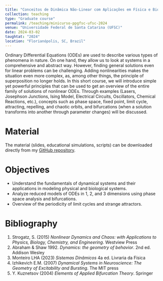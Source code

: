 ```yaml
---
title: "Conceitos de Dinâmica Não-Linear com Aplicações em Física e Biologia"
collection: teaching
type: "Graduate course"
permalink: /teaching/minicurso-ppgfsc-ufsc-2024
venue: "Universidade Federal de Santa Catarina (UFSC)"
date: 2024-03-02
taughtat: "2024"
location: "Florianópolis, SC, Brazil"
---
```


Ordinary Differential Equations (ODEs) are used to describe various types of phenomena in nature. On one hand, they allow us to look at systems in a comprehensive and abstract way. However, finding general solutions even for linear problems can be challenging. Adding nonlinearities makes the situation even more complex, as, among other things, the principle of superposition no longer holds. In this short course, we will introduce simple yet powerful principles that can be used to get an overview of the entire family of solutions of nonlinear ODEs. Through examples (Lasers, Josephson Junctions, Ising Model, Electrical Circuits, Oscillators, Chemical Reactions, etc.), concepts such as phase space, fixed point, limit cycle, attracting, repelling, and chaotic orbits, and bifurcations (when a solution transforms into another through parameter changes) will be discussed.

Material
======

The material (slides, educational simulations, scripts) can be downloaded directly from my [GitHub repository](https://github.com/neuro-physics/curso-dinamica-naolinear).

Objectives
======

* Understand the fundamentals of dynamical systems and their applications in modeling physical and biological systems.
* Analyze reduced models of ODEs in 1, 2, and 3 dimensions using phase space analysis and bifurcations.
* Overview of the periodicity of limit cycles and strange attractors.

Bibliography
======

1. Strogatz, S. (2015) _Nonlinear Dynamics and Chaos: with Applications to Physics, Biology, Chemistry, and Engineering_. Westview Press
2. Abraham & Shaw 1992. _Dynamics: the geometry of behavior_. 2nd ed. Addison Wesley
3. Monteiro LHA (2023) _Sistemas Dinâmicos_ 4a ed. Livraria da Física
4. Izhikevich E.M. (2007) _Dynamical Systems in Neuroscience: The Geometry of Excitability and Bursting_. The MIT press 
5. Y. Kuznetsov (2004) _Elements of Applied Bifurcation Theory_. Springer